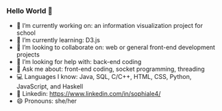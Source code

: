 ### Hello World 👋

- 🔭 I’m currently working on: an information visualization project for school
- 🌱 I’m currently learning: D3.js
- 👯 I’m looking to collaborate on: web or general front-end development projects
- 🤔 I’m looking for help with: back-end coding
- 💬 Ask me about: front-end coding, socket programming, threading
- :computer: Languages I know: Java, SQL, C/C++, HTML, CSS, Python, JavaScript, and Haskell
- :briefcase: Linkedin: https://www.linkedin.com/in/sophiale4/
- 😄 Pronouns: she/her

